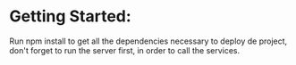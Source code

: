 # Getting Started:
Run npm install to get all the dependencies necessary to deploy de project, don't forget to run the server first, in order to call the services.

